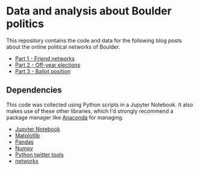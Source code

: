 # Data and analysis about Boulder politics

This repository contains the code and data for the following blog posts about the online political networks of Boulder.

* [Part 1 - Friend networks](https://medium.com/@bkeegan/online-political-networks-of-boulder-part-i-friend-networks-6be252f53fdb)
* [Part 2 - Off-year elections](https://www.dailycamera.com/2022/08/09/guest-opinion-brian-keegan-odd-election-years-are-temporal-gerrymandering/)
* [Part 3 - Ballot position](https://www.dailycamera.com/2022/10/14/guest-opinion-brian-keegan-opposition-to-even-year-elections-is-grounded-in-vibes-not-evidence/)

## Dependencies
This code was collected using Python scripts in a Jupyter Notebook. It also makes use of these other libraries, which I'd strongly recommend a package manager like [Anaconda](https://www.anaconda.com/products/individual) for managing.

* [Jupyter Notebook](https://jupyter.org/)
* [Matplotlib](https://matplotlib.org/)
* [Pandas](https://pandas.pydata.org/)
* [Numpy](https://numpy.org/)
* [Python twitter tools](https://mike.verdone.ca/twitter/)
* [networkx](https://networkx.org/)
